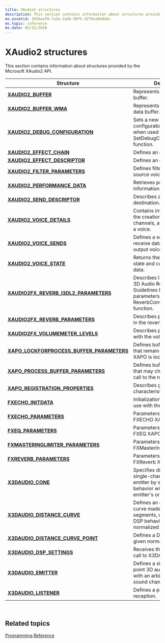 ```yaml
---
title: XAudio2 structures
description: This section contains information about structures provided by the Microsoft XAudio2 API.
ms.assetid: 3656aaf9-7a3a-2a5b-50f5-d279ce8a9e6c
ms.topic: reference
ms.date: 05/31/2018
---
```


# XAudio2 structures

This section contains information about structures provided by the Microsoft XAudio2 API.



| Structure                                                                                 | Description                                                                                                                                    |
|-------------------------------------------------------------------------------------------|------------------------------------------------------------------------------------------------------------------------------------------------|
| [**XAUDIO2\_BUFFER**](/windows/desktop/api/xaudio2/ns-xaudio2-xaudio2_buffer)                                                 | Represents an audio data buffer.<br/>                                                                                                    |
| [**XAUDIO2\_BUFFER\_WMA**](/windows/desktop/api/xaudio2/ns-xaudio2-xaudio2_buffer_wma)                                        | Represents a WMA audio data buffer.<br/>                                                                                                 |
| [**XAUDIO2\_DEBUG\_CONFIGURATION**](/windows/desktop/api/xaudio2/ns-xaudio2-xaudio2_debug_configuration)                      | Sets a new global debug configuration for XAudio2 when used by the SetDebugConfiguration function.                                             |
| [**XAUDIO2\_EFFECT\_CHAIN**](/windows/desktop/api/xaudio2/ns-xaudio2-xaudio2_effect_chain)                                    | Defines an effect chain.<br/>                                                                                                            |
| [**XAUDIO2\_EFFECT\_DESCRIPTOR**](/windows/desktop/api/xaudio2/ns-xaudio2-xaudio2_effect_descriptor)                          | Defines an effect.<br/>                                                                                                                  |
| [**XAUDIO2\_FILTER\_PARAMETERS**](/windows/desktop/api/xaudio2/ns-xaudio2-xaudio2_filter_parameters)                          | Defines filter parameters for a source voice.<br/>                                                                                       |
| [**XAUDIO2\_PERFORMANCE\_DATA**](/windows/desktop/api/xaudio2/ns-xaudio2-xaudio2_performance_data)                            | Retrieves performance information.<br/>                                                                                                  |
| [**XAUDIO2\_SEND\_DESCRIPTOR**](/windows/desktop/api/xaudio2/ns-xaudio2-xaudio2_send_descriptor)                              | Describes a voice send destination.<br/>                                                                                                 |
| [**XAUDIO2\_VOICE\_DETAILS**](/windows/desktop/api/xaudio2/ns-xaudio2-xaudio2_voice_details)                                  | Contains information about the creation flags, input channels, and sample rate of a voice.<br/>                                          |
| [**XAUDIO2\_VOICE\_SENDS**](/windows/desktop/api/xaudio2/ns-xaudio2-xaudio2_voice_sends)                                      | Defines a set of voices to receive data from a single output voice.<br/>                                                                 |
| [**XAUDIO2\_VOICE\_STATE**](/windows/desktop/api/xaudio2/ns-xaudio2-xaudio2_voice_state)                                      | Returns the voice's current state and cursor position data.<br/>                                                                         |
| [**XAUDIO2FX\_REVERB\_I3DL2\_PARAMETERS**](/windows/desktop/api/xaudio2fx/ns-xaudio2fx-xaudio2fx_reverb_i3dl2_parameters)         | Describes I3DL2 (Interactive 3D Audio Rendering Guidelines Level 2.0) parameters for use in the ReverbConvertI3DL2ToNative function.           |
| [**XAUDIO2FX\_REVERB\_PARAMETERS**](/windows/desktop/api/xaudio2fx/ns-xaudio2fx-xaudio2fx_reverb_parameters)                      | Describes parameters for use in the reverb APO.                                                                                                |
| [**XAUDIO2FX\_VOLUMEMETER\_LEVELS**](/windows/desktop/api/xaudio2fx/ns-xaudio2fx-xaudio2fx_volumemeter_levels)                    | Describes parameters for use with the volume meter APO.                                                                                        |
| [**XAPO\_LOCKFORPROCESS\_BUFFER\_PARAMETERS**](/windows/win32/api/xapo/ns-xapo-xapo_lockforprocess_parameters) | Defines buffer parameters that remain constant while an XAPO is locked.<br/>                                                             |
| [**XAPO\_PROCESS\_BUFFER\_PARAMETERS**](/windows/desktop/api/xapo/ns-xapo-xapo_process_buffer_parameters)               | Defines buffer parameters that may change from one call to the next.<br/>                                                                |
| [**XAPO\_REGISTRATION\_PROPERTIES**](/windows/desktop/api/xapo/ns-xapo-xapo_registration_properties)                    | Describes general characteristics of an XAPO.<br/>                                                                                       |
| [**FXECHO\_INITDATA**](/windows/desktop/api/xapofx/ns-xapofx-fxecho_initdata)                                               | Initialization parameters for use with the FXECHO XAPO.<br/>                                                                             |
| [**FXECHO\_PARAMETERS**](/windows/desktop/api/xapofx/ns-xapofx-fxecho_parameters)                                           | Parameters for use with the FXECHO XAPO.<br/>                                                                                            |
| [**FXEQ\_PARAMETERS**](/windows/desktop/api/xapofx/ns-xapofx-fxeq_parameters)                                               | Parameters for use with the FXEQ XAPO.<br/>                                                                                              |
| [**FXMASTERINGLIMITER\_PARAMETERS**](/windows/desktop/api/xapofx/ns-xapofx-fxmasteringlimiter_parameters)                   | Parameters for use with the FXMasteringLimiter XAPO.<br/>                                                                                |
| [**FXREVERB\_PARAMETERS**](/windows/desktop/api/xapofx/ns-xapofx-fxreverb_parameters)                                       | Parameters for use with the FXReverb XAPO.<br/>                                                                                          |
| [**X3DAUDIO\_CONE**](/windows/desktop/api/x3daudio/ns-x3daudio-x3daudio_cone)                                                   | Specifies directionality for a single-channel non-LFE emitter by scaling DSP behavior with respect to the emitter's orientation.<br/>    |
| [**X3DAUDIO\_DISTANCE\_CURVE**](/windows/desktop/api/x3daudio/ns-x3daudio-x3daudio_distance_curve)                              | Defines an explicit piecewise curve made up of linear segments, directly defining DSP behavior with respect to normalized distance.<br/> |
| [**X3DAUDIO\_DISTANCE\_CURVE\_POINT**](/windows/desktop/api/x3daudio/ns-x3daudio-x3daudio_distance_curve_point)                 | Defines a DSP setting at a given normalized distance.<br/>                                                                               |
| [**X3DAUDIO\_DSP\_SETTINGS**](/windows/desktop/api/x3daudio/ns-x3daudio-x3daudio_dsp_settings)                                  | Receives the results from a call to X3DAudioCalculate.<br/>                                                                              |
| [**X3DAUDIO\_EMITTER**](/windows/desktop/api/x3daudio/ns-x3daudio-x3daudio_emitter)                                             | Defines a single or multi-point 3D audio source used with an arbitrary number of sound channels.<br/>                                    |
| [**X3DAUDIO\_LISTENER**](/windows/desktop/api/x3daudio/ns-x3daudio-x3daudio_listener)                                           | Defines a point of 3D audio reception.<br/>                                                                                              |



 

## Related topics

<dl> <dt>

[Programming Reference](programming-reference.md)
</dt> </dl>

 

 




